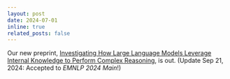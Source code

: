 ```yaml
---
layout: post
date: 2024-07-01 
inline: true
related_posts: false
---
```

Our new preprint, [Investigating How Large Language Models Leverage Internal Knowledge to Perform Complex Reasoning](https://arxiv.org/abs/2406.19502), is out. (Update Sep 21, 2024: Accepted to *EMNLP 2024 Main*!)